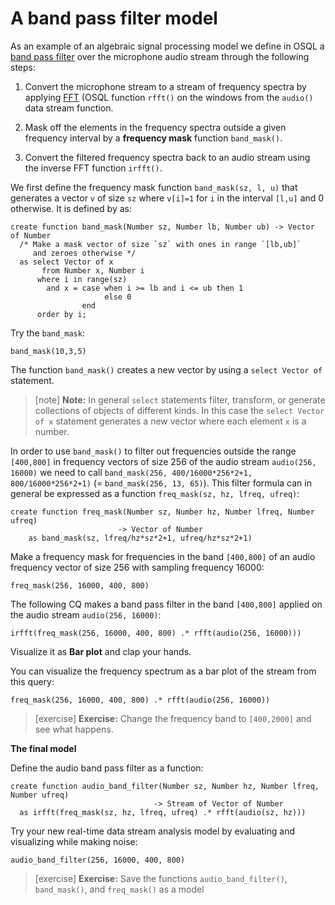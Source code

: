 # A band pass filter model

As an example of an algebraic signal processing model we define in
OSQL a [band pass
filter](https://en.wikipedia.org/wiki/Band-pass_filter) over the
microphone audio stream through the following steps:

1. Convert the microphone stream to a stream of frequency spectra by
   applying
   [FFT](https://en.wikipedia.org/wiki/Fast_Fourier_transform) (OSQL
   function `rfft()` on the windows from the `audio()` data stream
   function.

2. Mask off the elements in the frequency spectra outside a given
   frequency interval by a **frequency mask** function `band_mask()`.

3. Convert the filtered frequency spectra back to an audio stream
   using the inverse FFT function `irfft()`.

We first define the frequency mask function `band_mask(sz, l, u)` that
generates a vector `v` of size `sz` where `v[i]=1` for `i` in the
interval `[l,u]` and 0 otherwise. It is defined by as:

```LIVE
create function band_mask(Number sz, Number lb, Number ub) -> Vector of Number
  /* Make a mask vector of size `sz` with ones in range `[lb,ub]`
     and zeroes otherwise */
  as select Vector of x
       from Number x, Number i
      where i in range(sz) 
        and x = case when i >= lb and i <= ub then 1
                     else 0
                end
      order by i;

```

Try the `band_mask`:

```LIVE {"vis":"showText"}
band_mask(10,3,5)
```

The function `band_mask()` creates a new vector by using a `select
Vector of` statement. 

> [note]   **Note:** In general `select` statements filter, transform, or
generate collections of objects of different kinds. In this case the
`select Vector of x` statement generates a new vector where each
element `x` is a number. 

In order to use `band_mask()` to filter out frequencies outside the
range `[400,800]` in frequency vectors of size 256 of the audio stream
`audio(256, 16000)` we need to call `band_mask(256, 400/16000*256*2+1,
800/16000*256*2+1)` (= `band_mask(256, 13, 65)`). This filter formula
can in general be expressed as a function `freq_mask(sz, hz, lfreq,
ufreq)`:

```LIVE
create function freq_mask(Number sz, Number hz, Number lfreq, Number ufreq)
                        -> Vector of Number
    as band_mask(sz, lfreq/hz*sz*2+1, ufreq/hz*sz*2+1)
```


Make a frequency mask for frequencies in the band `[400,800]` of an
audio frequency vector of size 256 with sampling frequency 16000:

```LIVE {"vis":"showText"}
freq_mask(256, 16000, 400, 800)
```

The following CQ makes a band pass filter in the band `[400,800]`
applied on the audio stream `audio(256, 16000)`:

```LIVE {"vis":"showBar"}
irfft(freq_mask(256, 16000, 400, 800) .* rfft(audio(256, 16000)))
```
Visualize it as **Bar plot** and clap your hands.

You can visualize the frequency spectrum as a bar plot of the stream
from this query:

```LIVE {"vis":"showBar"}
freq_mask(256, 16000, 400, 800) .* rfft(audio(256, 16000))
```

> [exercise]  **Exercise:** Change the frequency band to `[400,2000]` and see what
happens.


__The final model__

Define the audio band pass filter as a function:
```LIVE
create function audio_band_filter(Number sz, Number hz, Number lfreq, Number ufreq)
                                -> Stream of Vector of Number
  as irfft(freq_mask(sz, hz, lfreq, ufreq) .* rfft(audio(sz, hz)))
```

Try your new real-time data stream analysis model by evaluating and
visualizing while making noise:

```LIVE {"vis":"showBar"}
audio_band_filter(256, 16000, 400, 800)
```
> [exercise] **Exercise:** Save the functions `audio_band_filter()`,
`band_mask()`, and `freq_mask()` as a model

